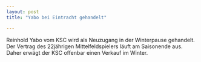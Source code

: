 ```yaml
---
layout: post
title: "Yabo bei Eintracht gehandelt"

---
```


Reinhold Yabo vom KSC wird als Neuzugang in der Winterpause gehandelt. Der Vertrag des 22jährigen Mittelfeldspielers läuft am Saisonende aus. Daher erwägt der KSC offenbar einen Verkauf im Winter.


